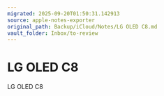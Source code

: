 ```yaml
---
migrated: 2025-09-20T01:50:31.142913
source: apple-notes-exporter
original_path: Backup/iCloud/Notes/LG OLED C8.md
vault_folder: Inbox/to-review
---
```

# LG OLED C8

LG OLED C8 

